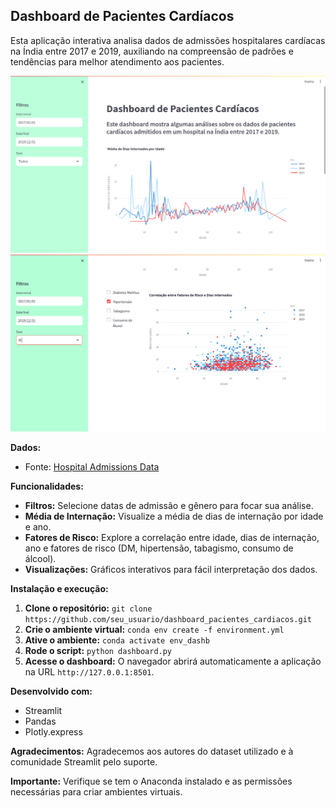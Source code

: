 ## Dashboard de Pacientes Cardíacos
Esta aplicação interativa analisa dados de admissões hospitalares cardíacas na Índia entre 2017 e 2019, auxiliando na compreensão de padrões e tendências para melhor atendimento aos pacientes.

![Média de dias internados por idade](https://github.com/gusluz/1dashboard_streamlit/blob/main/dashboard_1.png)
![Correlação entre idade, dias de internação, ano e fatores de risco](https://github.com/gusluz/1dashboard_streamlit/blob/main/dashboard_2.png)

**Dados:**
- Fonte: [Hospital Admissions Data](https://www.kaggle.com/datasets/ashishsahani/hospital-admissions-data)

**Funcionalidades:**
- **Filtros:** Selecione datas de admissão e gênero para focar sua análise.
- **Média de Internação:** Visualize a média de dias de internação por idade e ano.
- **Fatores de Risco:** Explore a correlação entre idade, dias de internação, ano e fatores de risco (DM, hipertensão, tabagismo, consumo de álcool).
- **Visualizações:** Gráficos interativos para fácil interpretação dos dados.

**Instalação e execução:**
1. **Clone o repositório:** `git clone https://github.com/seu_usuario/dashboard_pacientes_cardiacos.git`
2. **Crie o ambiente virtual:** `conda env create -f environment.yml`
3. **Ative o ambiente:** `conda activate env_dashb`
4. **Rode o script:** `python dashboard.py`
5. **Acesse o dashboard:** O navegador abrirá automaticamente a aplicação na URL `http://127.0.0.1:8501`.

**Desenvolvido com:**
- Streamlit
- Pandas
- Plotly.express

**Agradecimentos:**
Agradecemos aos autores do dataset utilizado e à comunidade Streamlit pelo suporte.

**Importante:**
Verifique se tem o Anaconda instalado e as permissões necessárias para criar ambientes virtuais.


